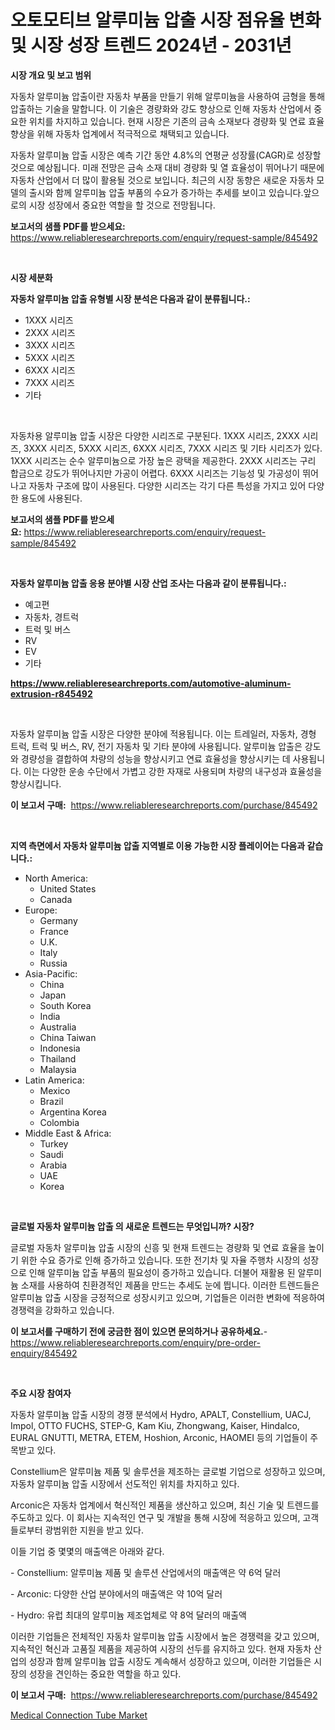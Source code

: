 <p><h1>오토모티브 알루미늄 압출 시장 점유율 변화 및 시장 성장 트렌드 2024년 - 2031년</h1></p><p><strong>시장 개요 및 보고 범위</strong></p>
<p><p>자동차 알루미늄 압출이란 자동차 부품을 만들기 위해 알루미늄을 사용하여 금형을 통해 압출하는 기술을 말합니다. 이 기술은 경량화와 강도 향상으로 인해 자동차 산업에서 중요한 위치를 차지하고 있습니다. 현재 시장은 기존의 금속 소재보다 경량화 및 연료 효율 향상을 위해 자동차 업계에서 적극적으로 채택되고 있습니다.</p><p>자동차 알루미늄 압출 시장은 예측 기간 동안 4.8%의 연평균 성장률(CAGR)로 성장할 것으로 예상됩니다. 미래 전망은 금속 소재 대비 경량화 및 열 효율성이 뛰어나기 때문에 자동차 산업에서 더 많이 활용될 것으로 보입니다. 최근의 시장 동향은 새로운 자동차 모델의 출시와 함께 알루미늄 압출 부품의 수요가 증가하는 추세를 보이고 있습니다.앞으로의 시장 성장에서 중요한 역할을 할 것으로 전망됩니다.</p></p>
<p><strong>보고서의 샘플 PDF를 받으세요:</strong> <a href="https://www.reliableresearchreports.com/enquiry/request-sample/845492">https://www.reliableresearchreports.com/enquiry/request-sample/845492</a></p>
<p>&nbsp;</p>
<p><strong>시장 세분화</strong></p>
<p><strong>자동차 알루미늄 압출 유형별 시장 분석은 다음과 같이 분류됩니다.:</strong></p>
<p><ul><li>1XXX 시리즈</li><li>2XXX 시리즈</li><li>3XXX 시리즈</li><li>5XXX 시리즈</li><li>6XXX 시리즈</li><li>7XXX 시리즈</li><li>기타</li></ul></p>
<p>&nbsp;</p>
<p><p>자동차용 알루미늄 압출 시장은 다양한 시리즈로 구분된다. 1XXX 시리즈, 2XXX 시리즈, 3XXX 시리즈, 5XXX 시리즈, 6XXX 시리즈, 7XXX 시리즈 및 기타 시리즈가 있다. 1XXX 시리즈는 순수 알루미늄으로 가장 높은 광택을 제공한다. 2XXX 시리즈는 구리 합금으로 강도가 뛰어나지만 가공이 어렵다. 6XXX 시리즈는 기능성 및 가공성이 뛰어나고 자동차 구조에 많이 사용된다. 다양한 시리즈는 각기 다른 특성을 가지고 있어 다양한 용도에 사용된다.</p></p>
<p><strong>보고서의 샘플 PDF를 받으세요:</strong>&nbsp;<a href="https://www.reliableresearchreports.com/enquiry/request-sample/845492">https://www.reliableresearchreports.com/enquiry/request-sample/845492</a></p>
<p>&nbsp;</p>
<p><strong> 자동차 알루미늄 압출 응용 분야별 시장 산업 조사는 다음과 같이 분류됩니다.:</strong></p>
<p><ul><li>예고편</li><li>자동차, 경트럭</li><li>트럭 및 버스</li><li>RV</li><li>EV</li><li>기타</li></ul></p>
<p><strong><a href="https://www.reliableresearchreports.com/automotive-aluminum-extrusion-r845492">https://www.reliableresearchreports.com/automotive-aluminum-extrusion-r845492</a></strong></p>
<p>&nbsp;</p>
<p><p>자동차 알루미늄 압출 시장은 다양한 분야에 적용됩니다. 이는 트레일러, 자동차, 경형 트럭, 트럭 및 버스, RV, 전기 자동차 및 기타 분야에 사용됩니다. 알루미늄 압출은 강도와 경량성을 결합하여 차량의 성능을 향상시키고 연료 효율성을 향상시키는 데 사용됩니다. 이는 다양한 운송 수단에서 가볍고 강한 자재로 사용되며 차량의 내구성과 효율성을 향상시킵니다.</p></p>
<p><strong>이 보고서 구매:</strong>&nbsp; <a href="https://www.reliableresearchreports.com/purchase/845492">https://www.reliableresearchreports.com/purchase/845492</a></p>
<p>&nbsp;</p>
<p><strong>지역 측면에서 자동차 알루미늄 압출 지역별로 이용 가능한 시장 플레이어는 다음과 같습니다.:</strong></p>
<p><ul>
    <li>
        North America:
        <ul>
            <li>United States</li>
            <li>Canada</li>
        </ul>
    </li>
    <li>
        Europe:
        <ul>
            <li>Germany</li>
            <li>France</li>
            <li>U.K.</li>
            <li>Italy</li>
            <li>Russia</li>
        </ul>
    </li>
    <li>
        Asia-Pacific:
        <ul>
            <li>China</li>
            <li>Japan</li>
            <li>South Korea</li>
            <li>India</li>
            <li>Australia</li>
            <li>China Taiwan</li>
            <li>Indonesia</li>
            <li>Thailand</li>
            <li>Malaysia</li>
        </ul>
    </li>
    <li>
        Latin America:
        <ul>
            <li>Mexico</li>
            <li>Brazil</li>
            <li>Argentina Korea</li>
            <li>Colombia</li>
        </ul>
    </li>
    <li>
        Middle East & Africa:
        <ul>
            <li>Turkey</li>
            <li>Saudi</li>
            <li>Arabia</li>
            <li>UAE</li>
            <li>Korea</li>
        </ul>
    </li>
    </ul></p>
<p>&nbsp;</p>
<p><strong>글로벌 자동차 알루미늄 압출 의 새로운 트렌드는 무엇입니까? 시장?</strong></p>
<p><p>글로벌 자동차 알루미늄 압출 시장의 신흥 및 현재 트렌드는 경량화 및 연료 효율을 높이기 위한 수요 증가로 인해 증가하고 있습니다. 또한 전기차 및 자율 주행차 시장의 성장으로 인해 알루미늄 압출 부품의 필요성이 증가하고 있습니다. 더불어 재활용 된 알루미늄 소재를 사용하여 친환경적인 제품을 만드는 추세도 눈에 띕니다. 이러한 트렌드들은 알루미늄 압출 시장을 긍정적으로 성장시키고 있으며, 기업들은 이러한 변화에 적응하여 경쟁력을 강화하고 있습니다.</p></p>
<p><strong>이 보고서를 구매하기 전에 궁금한 점이 있으면 문의하거나 공유하세요.</strong>- <a href="https://www.reliableresearchreports.com/enquiry/pre-order-enquiry/845492">https://www.reliableresearchreports.com/enquiry/pre-order-enquiry/845492</a></p>
<p>&nbsp;</p>
<p><strong>주요 시장 참여자</strong></p>
<p><p>자동차 알루미늄 압출 시장의 경쟁 분석에서 Hydro, APALT, Constellium, UACJ, Impol, OTTO FUCHS, STEP-G, Kam Kiu, Zhongwang, Kaiser, Hindalco, EURAL GNUTTI, METRA, ETEM, Hoshion, Arconic, HAOMEI 등의 기업들이 주목받고 있다. </p><p>Constellium은 알루미늄 제품 및 솔루션을 제조하는 글로벌 기업으로 성장하고 있으며, 자동차 알루미늄 압출 시장에서 선도적인 위치를 차지하고 있다. </p><p>Arconic은 자동차 업계에서 혁신적인 제품을 생산하고 있으며, 최신 기술 및 트렌드를 주도하고 있다. 이 회사는 지속적인 연구 및 개발을 통해 시장에 적응하고 있으며, 고객들로부터 광범위한 지원을 받고 있다.</p><p>이들 기업 중 몇몇의 매출액은 아래와 같다.</p><p>- Constellium: 알루미늄 제품 및 솔루션 산업에서의 매출액은 약 6억 달러</p><p>- Arconic: 다양한 산업 분야에서의 매출액은 약 10억 달러</p><p>- Hydro: 유럽 최대의 알루미늄 제조업체로 약 8억 달러의 매출액</p><p>이러한 기업들은 전체적인 자동차 알루미늄 압출 시장에서 높은 경쟁력을 갖고 있으며, 지속적인 혁신과 고품질 제품을 제공하여 시장의 선두를 유지하고 있다. 현재 자동차 산업의 성장과 함께 알루미늄 압출 시장도 계속해서 성장하고 있으며, 이러한 기업들은 시장의 성장을 견인하는 중요한 역할을 하고 있다.</p></p>
<p><strong>이 보고서 구매:</strong>&nbsp;&nbsp;<a href="https://www.reliableresearchreports.com/purchase/845492">https://www.reliableresearchreports.com/purchase/845492</a></p>
<p><p><a href="https://meowing-lemming-dd3.notion.site/Medical-Connection-Tube-Market-The-Key-To-Successful-Business-Strategy-Forecast-Till-2031-ae650746626f48b987cb5d23269c83bb">Medical Connection Tube Market</a></p></p>